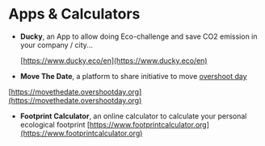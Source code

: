 # Apps & Calculators

* **Ducky**, an App to allow doing Eco-challenge and save CO2 emission in your company / city...

  [https://www.ducky.eco/en](https://www.ducky.eco/en)

*  **Move The Date**, a platform to share initiative to move [overshoot day](https://www.overshootday.org/) 

  [https://movethedate.overshootday.org](https://movethedate.overshootday.org)

* **Footprint Calculator**, an online calculator to calculate your personal ecological footprint [https://www.footprintcalculator.org](https://www.footprintcalculator.org)



